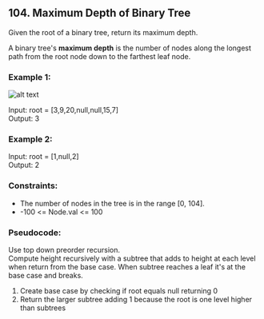 ## 104. Maximum Depth of Binary Tree
Given the root of a binary tree, return its maximum depth.

A binary tree's **maximum depth** is the number of nodes along the longest path from the root node down to the farthest leaf node.

### Example 1:
![alt text][image1]

[image1]: https://assets.leetcode.com/uploads/2020/11/26/tmp-tree.jpg "Image 1"

Input: root = [3,9,20,null,null,15,7]\
Output: 3

### Example 2:
Input: root = [1,null,2]\
Output: 2

### Constraints:
- The number of nodes in the tree is in the range [0, 104].
- -100 <= Node.val <= 100

### Pseudocode:
Use top down preorder recursion.\
Compute height recursively with a subtree 
that adds to height at each level when return from the base case. 
When subtree reaches a leaf it's at the base case and breaks.
1. Create base case by checking if root equals null returning 0
2. Return the larger subtree adding 1 because the root is one level higher than subtrees